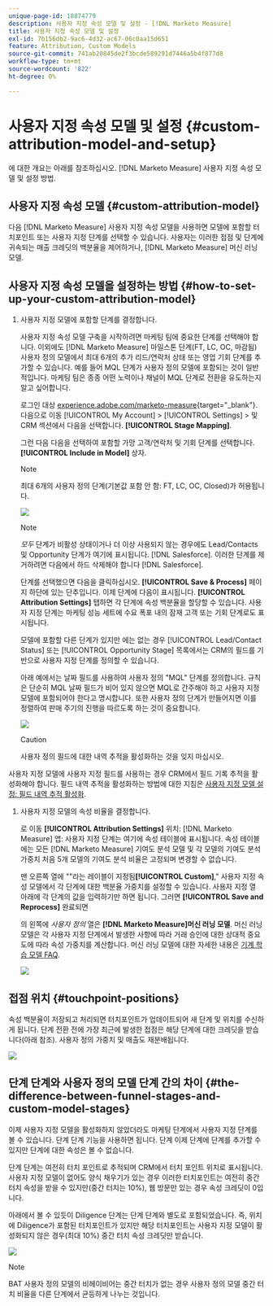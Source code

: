```yaml
---
unique-page-id: 18874779
description: 사용자 지정 속성 모델 및 설정 - [!DNL Marketo Measure]
title: 사용자 지정 속성 모델 및 설정
exl-id: 7b156db2-9ac6-4d32-ac67-06c0aa15d651
feature: Attribution, Custom Models
source-git-commit: 741ab20845de2f3bcde589291d7446a5b4f877d8
workflow-type: tm+mt
source-wordcount: '822'
ht-degree: 0%

---
```


# 사용자 지정 속성 모델 및 설정 {#custom-attribution-model-and-setup}

에 대한 개요는 아래를 참조하십시오. [!DNL Marketo Measure] 사용자 지정 속성 모델 및 설정 방법.

## 사용자 지정 속성 모델 {#custom-attribution-model}

다음 [!DNL Marketo Measure] 사용자 지정 속성 모델을 사용하면 모델에 포함할 터치포인트 또는 사용자 지정 단계를 선택할 수 있습니다. 사용자는 이러한 접점 및 단계에 귀속되는 매출 크레딧의 백분율을 제어하거나, [!DNL Marketo Measure] 머신 러닝 모델.

## 사용자 지정 속성 모델을 설정하는 방법 {#how-to-set-up-your-custom-attribution-model}

1. 사용자 지정 모델에 포함할 단계를 결정합니다.

   사용자 지정 속성 모델 구축을 시작하려면 마케팅 팀에 중요한 단계를 선택해야 합니다. 이외에도 [!DNL Marketo Measure] 마일스톤 단계(FT, LC, OC, 마감됨) 사용자 정의 모델에서 최대 6개의 추가 리드/연락처 상태 또는 영업 기회 단계를 추가할 수 있습니다. 예를 들어 MQL 단계가 사용자 정의 모델에 포함되는 것이 일반적입니다. 마케팅 팀은 종종 어떤 노력이나 채널이 MQL 단계로 전환을 유도하는지 알고 싶어합니다.

   로그인 대상 [experience.adobe.com/marketo-measure](https://experience.adobe.com/marketo-measure){target="_blank"}. 다음으로 이동 [!UICONTROL My Account] > [!UICONTROL Settings] > 및 CRM 섹션에서 다음을 선택합니다. **[!UICONTROL Stage Mapping]**.

   그런 다음 다음을 선택하여 포함할 가망 고객/연락처 및 기회 단계를 선택합니다. **[!UICONTROL Include in Model]** 상자.

   >[!NOTE]
   >
   >최대 6개의 사용자 정의 단계(기본값 포함 안 함: FT, LC, OC, Closed)가 허용됩니다.

   ![](assets/1-1.png)

   >[!NOTE]
   >
   >_모두_ 단계가 비활성 상태이거나 더 이상 사용되지 않는 경우에도 Lead/Contacts 및 Opportunity 단계가 여기에 표시됩니다. [!DNL Salesforce]. 이러한 단계를 제거하려면 다음에서 하드 삭제해야 합니다 [!DNL Salesforce].

   단계를 선택했으면 다음을 클릭하십시오. **[!UICONTROL Save & Process]** 페이지 하단에 있는 단추입니다. 이제 단계에 다음이 표시됩니다. **[!UICONTROL Attribution Settings]** 탭하면 각 단계에 속성 백분율을 할당할 수 있습니다. 사용자 지정 단계는 마케팅 성능 세트에 수요 폭포 내의 잠재 고객 또는 기회 단계로도 표시됩니다.

   모델에 포함할 다른 단계가 있지만 에는 없는 경우 [!UICONTROL Lead/Contact Status] 또는 [!UICONTROL Opportunity Stage] 목록에서는 CRM의 필드를 기반으로 사용자 지정 단계를 정의할 수 있습니다.

   아래 예에서는 날짜 필드를 사용하여 사용자 정의 &quot;MQL&quot; 단계를 정의합니다. 규칙은 단순히 MQL 날짜 필드가 비어 있지 않으면 MQL로 간주해야 하고 사용자 지정 모델에 포함되어야 한다고 명시합니다. 또한 사용자 정의 단계가 만들어지면 이를 정렬하여 판매 주기의 진행을 따르도록 하는 것이 중요합니다.

   ![](assets/2-1.png)

   >[!CAUTION]
   >
   >사용자 정의 필드에 대한 내역 추적을 활성화하는 것을 잊지 마십시오.

사용자 지정 모델에 사용자 지정 필드를 사용하는 경우 CRM에서 필드 기록 추적을 활성화해야 합니다. 필드 내역 추적을 활성화하는 방법에 대한 지침은 [사용자 지정 모델 설정: 필드 내역 추적 활성화](/help/advanced-marketo-measure-features/custom-attribution-models/custom-model-setup-enable-field-history-tracking.md).

1. 사용자 지정 모델의 속성 비율을 결정합니다.

   로 이동 **[!UICONTROL Attribution Settings]** 위치: [!DNL Marketo Measure] 앱: 사용자 지정 단계는 여기에 속성 테이블에 표시됩니다. 속성 테이블에는 모든 [!DNL Marketo Measure] 기여도 분석 모델 및 각 모델의 기여도 분석 가중치 처음 5개 모델의 기여도 분석 비율은 고정되며 변경할 수 없습니다.

   맨 오른쪽 열에 &quot;&quot;라는 레이블이 지정됨&#x200B;**[!UICONTROL Custom]**,&quot; 사용자 지정 속성 모델에서 각 단계에 대한 백분율 가중치를 설정할 수 있습니다. 사용자 지정 열 아래에 각 단계의 값을 입력하기만 하면 됩니다. 그러면 **[!UICONTROL Save and Reprocess]** 완료되면

   의 왼쪽에 _사용자 정의_ 열은 **[!DNL Marketo Measure]머신 러닝 모델**. 머신 러닝 모델은 각 사용자 지정 단계에서 발생한 사항에 따라 거래 승인에 대한 상대적 중요도에 따라 속성 가중치를 계산합니다. 머신 러닝 모델에 대한 자세한 내용은 [기계 학습 모델 FAQ](/help/advanced-marketo-measure-features/custom-attribution-models/machine-learning-model-faq.md).

   ![](assets/3.png)

## 접점 위치 {#touchpoint-positions}

속성 백분율이 저장되고 처리되면 터치포인트가 업데이트되어 새 단계 및 위치를 수신하게 됩니다. 단계 전환 전에 가장 최근에 발생한 접점은 해당 단계에 대한 크레딧을 받습니다(아래 참조). 사용자 정의 가중치 및 매출도 재분배됩니다.

![](assets/4.png)

## 단계 단계와 사용자 정의 모델 단계 간의 차이 {#the-difference-between-funnel-stages-and-custom-model-stages}

이제 사용자 지정 모델을 활성화하지 않았더라도 마케팅 단계에서 사용자 지정 단계를 볼 수 있습니다. 단계 단계 기능을 사용하면 됩니다. 단계 이제 단계에 단계를 추가할 수 있지만 단계에 대한 속성은 볼 수 없습니다.

단계 단계는 여전히 터치 포인트로 추적되며 CRM에서 터치 포인트 위치로 표시됩니다. 사용자 지정 모델이 없어도 양식 채우기가 있는 경우 이러한 터치포인트는 여전히 중간 터치 속성을 받을 수 있지만(중간 터치는 10%), 웹 방문만 있는 경우 속성 크레딧이 0입니다.

아래에서 볼 수 있듯이 Diligence 단계는 단계 단계와 별도로 포함되었습니다. 즉, 위치에 Diligence가 포함된 터치포인트가 있지만 해당 터치포인트는 사용자 지정 모델이 활성화되지 않은 경우(최대 10%) 중간 터치 속성 크레딧만 받습니다.

![](assets/5.png)

>[!NOTE]
>
>BAT 사용자 정의 모델의 비헤이비어는 중간 터치가 없는 경우 사용자 정의 모델 중간 터치 비율을 다른 단계에서 균등하게 나누는 것입니다.
